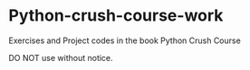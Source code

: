 # Python-crush-course-work
Exercises and Project codes in the book Python Crush Course

DO NOT use without notice.
